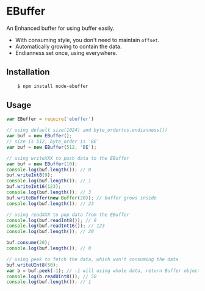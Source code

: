 # EBuffer
An Enhanced buffer for using buffer easily.

- With consuming style, you don't need to maintain `offset`.
- Automatically growing to contain the data.
- Endianness set once, using everywhere.

## Installation
``` bash
    $ npm install node-ebuffer
```

## Usage
``` javascript
var EBuffer = require('ebuffer')

// using default size(1024) and byte_order(os.endianness())
var buf = new EBuffer();
// size is 512, byte_order is 'BE'
var buf = new EBuffer(512, 'BE');

// using writeXXX to push data to the EBuffer
var buf = new EBuffer(10);
console.log(buf.length()); // 0
buf.writeInt8(9);
console.log(buf.length()); // 1
buf.writeInt16(123);
console.log(buf.length()); // 3
buf.writeBuffer(new Buffer(20)); // buffer grows inside
console.log(buf.length()); // 23

// using readXXX to pop data from the EBuffer
console.log(buf.readInt8()); // 9
console.log(buf.readInt16()); // 123
console.log(buf.length()); // 20

buf.consume(20);
console.log(buf.length()); // 0

// using peek to fetch the data, which won't consuming the data
buf.writeUInt8(50);
var b = buf.peek(-1); // -1 will using whole data, return Buffer object
console.log(b.readUInt8()); // 50
console.log(buf.length()); // 1
```
